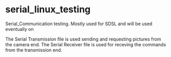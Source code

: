 # serial_linux_testing
Serial_Communication testing. Mostly used for SDSL and will be used eventually on 

The Serial Transmission file is used sending and requesting pictures from the camera end.
The Serial Receiver file is used for receving the commands from the transmission end.
